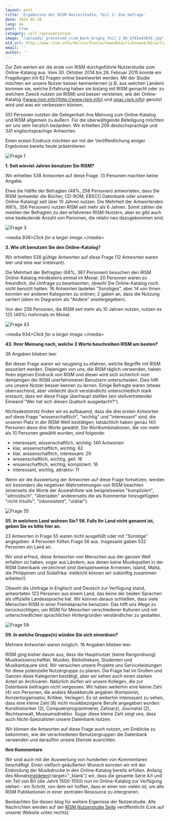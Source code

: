 ```yaml
---
layout: post
title: 'Ergebnisse der RISM Nutzerstudie, Teil 1: Die Umfrage'
date: 2015-05-28
lang: de
post: true
category: self_representation
image: "/uploads/_processed_/csm_Bach_Grigny_Teil_2_06_6782e43034.jpg"
old_url: http://www.rism.info/de/startseite/newsdetails/browse/62/article/64/results-of-the-rism-user-study-part-i-the-survey.html
email: ''
author: ''
---
```



Zur Zeit werten wir die erste von RISM durchgeführte Nutzerstudie zum Online-Katalog aus. Vom 30. Oktober 2014 bis 28. Februar 2015 konnte ein Fragebogen mit 62 Fragen online beantwortet werden. Mit der Studie möchten wir unsere Nutzer besser kennenlernen (z.B. aus welchen Ländern kommen sie, welche Erfahrung haben sie bislang mit RISM gemacht oder zu welchem Zweck nutzen sie RISM) und besser verstehen, wie der Online-Katalog ([www.rism.info](http://www.rism.info) und [opac.rism.info](http://opac.rism.info)) genutzt wird und was wir verbessern können.

551 Personen nutzten die Gelegenheit ihre Meinung zum Online-Katalog und RISM allgemein zu äußern. Für die überwältigende Beteiligung möchten wir uns sehr herzlich bedanken. Wir erhielten 209 deutschsprachige und 341 englischsprachige Antworten.

Einen ersten Eindruck möchten wir mit der Veröffentlichung einiger Ergebnisse bereits heute präsentieren:

![Frage 1](http://rism.info/fileadmin/content/community-content/Zentralredaktion/Umfrage/Frage_1.jpg)

**1. Seit wieviel Jahren benutzen Sie RISM?**

Wir erhielten 538 Antworten auf diese Frage. 13 Personen machten keine Angabe.

Etwa die Hälfte der Befragten (48%, 258 Personen) antworteten, dass Sie RISM (entweder die Bücher, CD-ROM, EBSCO Datenbank oder unseren Online-Katalog) seit über 10 Jahren nutzen. Die Mehrheit der Antwortenden (66%, 356 Personen) nutzen RISM seit mehr als 6 Jahren. Somit zählen die meisten der Befragten zu den erfahrenen RISM-Nutzern, aber es gibt auch eine bedeutende Anzahl von Personen, die relativ neu dazugekommen sind.

![Frage 3](http://rism.info/fileadmin/content/community-content/Zentralredaktion/Umfrage/Frage_3.jpg)

\<media 938\>_Click for a larger image._\</media\>



**3. Wie oft benutzen Sie den Online-Katalog?**

Wir erhielten 538 gültige Antworten auf diese Frage (12 Antworten waren leer und eine war irrelevant).

Die Mehrheit der Befragten (68%, 367 Personen) besuchen den RISM Online-Katalog mindestens einmal im Monat. 20 Personen waren so freundlich, die Umfrage zu beantworten, obwohl Sie Online-Katalog noch nicht benutzt hatten. 16 Antworten lauteten "Sonstiges", aber 14 von ihnen konnten wir anderen Kategorien zu ordnen; 2 gaben an, dass die Nutzung variiert (oben im Diagramm als "Andere" wiedergegeben).

Von den 258 Personen, die RISM seit mehr als 10 Jahren nutzen, nutzen es 125 (48%) mehrmals im Monat.

![Frage 43](http://rism.info/fileadmin/content/community-content/Zentralredaktion/Umfrage/Frage_43.jpg)

\<media 934\>_Click for a larger image._\</media\>

**43. Ihrer Meinung nach, welche 3 Worte beschreiben RISM am besten?**

36 Angaben blieben leer.

Bei dieser Frage waren wir neugierig zu efahren, welche Begriffe mit RISM assoziiert werden. Diejenigen von uns, die RISM täglich verwenden, haben Ihren eigenen Eindruck von RISM und dieser wird sich sicherlich vom demjenigen der RISM unerfahreneren Benutzern unterscheiden. Dies hilft uns unsere Nutzer besser kennen zu lernen. Einige Befragte waren (etwas überraschend, aber vielleicht doch verständlich) unterschiedlich stark erstaunt, dass wir diese Frage überhaupt stellten (ein stellvertretender Einwand "Wer hat sich diesen Quatsch ausgedacht?").

Nichtsdestotrotz finden wir es aufbauend, dass die drei ersten Antworten auf diese Frage "wissenschaftlich", "wichtig" und "interessant" sind, die unseren Platz in der RISM-Welt bestätigen; tatsächlich haben genau 140 Personen diese drei Worte gewählt. Die Wortkombinationen, die von mehr als 10 Personen gewählt wurden, sind folgende:

- interessant, wissenschaftlich, wichtig: 140 Antworten
- klar, wissenschaftlich, wichtig: 62
- klar, wissenschaftlich, interessant: 29
- wissenschaftlich, wichtig, geil: 16
- wissenschaftlich, wichtig, kompliziert: 16
- interessant, wichtig, attraktiv: 11

Wenn wir die Auswertung der Antworten auf diese Frage fortsetzen, werden wir besonders die negativen Wahrnehmungen von RISM beachten (einerseits die Worte der Auswahlliste wie beispielsweise "kompliziert", "altmodisch", "überladen" andererseits die als Kommentar hinzugefügten "nicht intuitiv", "inkonsistent", "unklar").



![Frage 55](http://rism.info/fileadmin/content/community-content/Zentralredaktion/Umfrage/55_56_In_welchem_Land.jpg)

**55. In welchem Land wohnen Sie?
56. Falls Ihr Land nicht genannt ist, geben Sie es bitte hier an.**

23 Antworten in Frage 55 waren nicht ausgefüllt oder mit "Sonstige" angegeben. 4 Personen füllten Frage 56 aus. Insgesamt gaben 532 Personen ein Land an.

Wir sind erfreut, diese Antworten von Menschen aus der ganzen Welt erhalten zu haben, sogar aus Ländern, aus denen keine Musikquellen in der RISM Datenbank verzeichnet sind (beispielsweise Armenien, Island, Malta, die Philippinen und Südafrika: vielleicht können wir zukünftig zusammen arbeiten!).

Obwohl die Umfrage in Englisch und Deutsch zur Verfügung stand, antworteten 123 Personen aus einem Land, das keine der beiden Sprachen als offizielle Landessprache hat. Wir können daraus schließen, dass viele Menschen RISM in einer Fremdsprache benutzen. Das hilft uns Wege zu berücksichtigen, um RISM für Menschen verschiedener Kulturen und mit unterschiedlichen sprachlichen Hintergründen verständlicher zu gestalten.



![Frage 59](http://rism.info/fileadmin/content/community-content/Zentralredaktion/Umfrage/Frage_59.jpg)

**59. In welche Gruppe(n) würden Sie sich einordnen?**

Mehrere Antworten waren möglich. 16 Angaben blieben leer.

RISM ging bisher davon aus, dass die Hauptnutzer (keine Rangordnung) Musikwissenschaftler, Musiker, Bibliothekare, Studenten und Musikantiquare sind. Wir versuchen unsere Projekte uns Serviceleistungen für diese potenzielle Nutzergruppe zu planen. Die Frage hat im Großen und Ganzen diese Kategorien bestätigt, aber wir sehen auch einen starken Anteil an Archivaren. Natürlich dürfen wir unsere Kollegen, die zur Datenbank beitragen nicht vergessen. Wir haben weiterhin eine kleine Zahl (4) von Personen, die andere Musikberufe angaben (Komponist, Konzertorganisator, Kritiker, Verleger). Es ist weiterhin interessant zu sehen, dass eine kleine Zahl (8) nicht musikbezogene Berufe angegeben wurden: Kunsthistoriker (2), Computerprogrammierer, Zahnarzt, Journalist (2), Rechtsanwalt, Museumsdirektor. Sogar diese kleine Zahl zeigt uns, dass auch Nicht-Spezialisten unsere Datenbank nutzen.

Wir können die Antworten auf diese Frage auch nutzen, um Einblicke zu bekommen, wie die verschiedenen Benutzergruppen die Datenbank verwenden und daraufhin unsere Dienste ausrichten.

**Ihre Kommentare**

Wir sind auch mit der Auswertung von hunderten von Kommentaren beschäftigt. Einen vielfach geäußerten Wunsch konnten wir mit der Einbindung der Musikdrucke in den Online-Katalog bereits erfüllen. Anfang des Monats[meldeten](/self_representation/2015/05/21/printed-music-ai-and-bi-now-in-risms-online.html){:target="_blank"} wir, dass die gesamte Serie A/I und ein Teil von B/I (die Jahre 1500-1550) nun im Online-Katalog zur Verfügung stehen - ein Schritt, von dem wir hoffen, dass er einer von vielen ist, um alle RISM Publikationen in einer zentralen Ressource zu intergrieren.

Beobachten Sie diesen blog für weitere Ergenisse der Nutzerstudie. Alle Nachrichten werden auf der [RISM Nutzerstudie Seite](/de/community/rism-nutzerstudie.html) veröffentlicht (Link auf unserer Website unten rechts).







<script type="text/javascript">var switchTo5x=true;</script><script type="text/javascript" src="http://w.sharethis.com/button/buttons.js"></script><script type="text/javascript">stLight.options({publisher: "9b601438-1ce1-49d8-bfd7-9cff5df54c17", doNotHash: false, doNotCopy: false, hashAddressBar: false});</script>